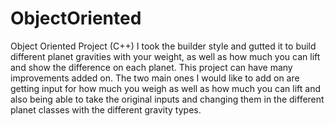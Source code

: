 # ObjectOriented
Object Oriented Project (C++)
I took the builder style and gutted it to build different planet gravities with your weight, as well as how much you can lift and show the difference on each planet. 
This project can have many improvements added on. The two main ones I would like to add on are getting input for how much you weigh as well as how much you can lift and also being able to take the original inputs and changing them in the different planet classes with the different gravity types.
